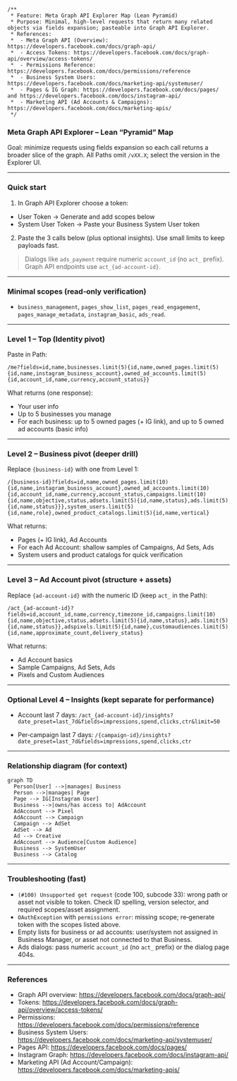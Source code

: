 ```
/**
 * Feature: Meta Graph API Explorer Map (Lean Pyramid)
 * Purpose: Minimal, high‑level requests that return many related objects via fields expansion; pasteable into Graph API Explorer.
 * References:
 *  - Meta Graph API (Overview): https://developers.facebook.com/docs/graph-api/
 *  - Access Tokens: https://developers.facebook.com/docs/graph-api/overview/access-tokens/
 *  - Permissions Reference: https://developers.facebook.com/docs/permissions/reference
 *  - Business System Users: https://developers.facebook.com/docs/marketing-api/systemuser/
 *  - Pages & IG Graph: https://developers.facebook.com/docs/pages/ and https://developers.facebook.com/docs/instagram-api/
 *  - Marketing API (Ad Accounts & Campaigns): https://developers.facebook.com/docs/marketing-apis/
 */
```

### Meta Graph API Explorer – Lean “Pyramid” Map

Goal: minimize requests using fields expansion so each call returns a broader slice of the graph. All Paths omit `/vXX.X`; select the version in the Explorer UI.

---

### Quick start

1) In Graph API Explorer choose a token:
- User Token → Generate and add scopes below
- System User Token → Paste your Business System User token

2) Paste the 3 calls below (plus optional insights). Use small limits to keep payloads fast.

> Dialogs like `ads_payment` require numeric `account_id` (no `act_` prefix). Graph API endpoints use `act_{ad-account-id}`.

---

### Minimal scopes (read‑only verification)

- `business_management`, `pages_show_list`, `pages_read_engagement`, `pages_manage_metadata`, `instagram_basic`, `ads_read`.

---

### Level 1 – Top (Identity pivot)

Paste in Path:

`/me?fields=id,name,businesses.limit(5){id,name,owned_pages.limit(5){id,name,instagram_business_account},owned_ad_accounts.limit(5){id,account_id,name,currency,account_status}}`

What returns (one response):
- Your user info
- Up to 5 businesses you manage
- For each business: up to 5 owned pages (+ IG link), and up to 5 owned ad accounts (basic info)

---

### Level 2 – Business pivot (deeper drill)

Replace `{business-id}` with one from Level 1:

`/{business-id}?fields=id,name,owned_pages.limit(10){id,name,instagram_business_account},owned_ad_accounts.limit(10){id,account_id,name,currency,account_status,campaigns.limit(10){id,name,objective,status,adsets.limit(5){id,name,status},ads.limit(5){id,name,status}}},system_users.limit(5){id,name,role},owned_product_catalogs.limit(5){id,name,vertical}`

What returns:
- Pages (+ IG link), Ad Accounts
- For each Ad Account: shallow samples of Campaigns, Ad Sets, Ads
- System users and product catalogs for quick verification

---

### Level 3 – Ad Account pivot (structure + assets)

Replace `{ad-account-id}` with the numeric ID (keep `act_` in the Path):

`/act_{ad-account-id}?fields=id,account_id,name,currency,timezone_id,campaigns.limit(10){id,name,objective,status,adsets.limit(5){id,name,status},ads.limit(5){id,name,status}},adspixels.limit(5){id,name},customaudiences.limit(5){id,name,approximate_count,delivery_status}`

What returns:
- Ad Account basics
- Sample Campaigns, Ad Sets, Ads
- Pixels and Custom Audiences

---

### Optional Level 4 – Insights (kept separate for performance)

- Account last 7 days:
`/act_{ad-account-id}/insights?date_preset=last_7d&fields=impressions,spend,clicks,ctr&limit=50`

- Per‑campaign last 7 days:
`/{campaign-id}/insights?date_preset=last_7d&fields=impressions,spend,clicks,ctr`

---

### Relationship diagram (for context)

```mermaid
graph TD
  Person[User] -->|manages| Business
  Person -->|manages| Page
  Page --> IG[Instagram User]
  Business -->|owns/has access to| AdAccount
  AdAccount --> Pixel
  AdAccount --> Campaign
  Campaign --> AdSet
  AdSet --> Ad
  Ad --> Creative
  AdAccount --> Audience[Custom Audience]
  Business --> SystemUser
  Business --> Catalog
```

---

### Troubleshooting (fast)

- `(#100) Unsupported get request` (code 100, subcode 33): wrong path or asset not visible to token. Check ID spelling, version selector, and required scopes/asset assignment.
- `OAuthException` with `permissions error`: missing scope; re‑generate token with the scopes listed above.
- Empty lists for business or ad accounts: user/system not assigned in Business Manager, or asset not connected to that Business.
- Ads dialogs: pass numeric `account_id` (no `act_` prefix) or the dialog page 404s.

---

### References
- Graph API overview: https://developers.facebook.com/docs/graph-api/
- Tokens: https://developers.facebook.com/docs/graph-api/overview/access-tokens/
- Permissions: https://developers.facebook.com/docs/permissions/reference
- Business System Users: https://developers.facebook.com/docs/marketing-api/systemuser/
- Pages API: https://developers.facebook.com/docs/pages/
- Instagram Graph: https://developers.facebook.com/docs/instagram-api/
- Marketing API (Ad Account/Campaign): https://developers.facebook.com/docs/marketing-apis/


